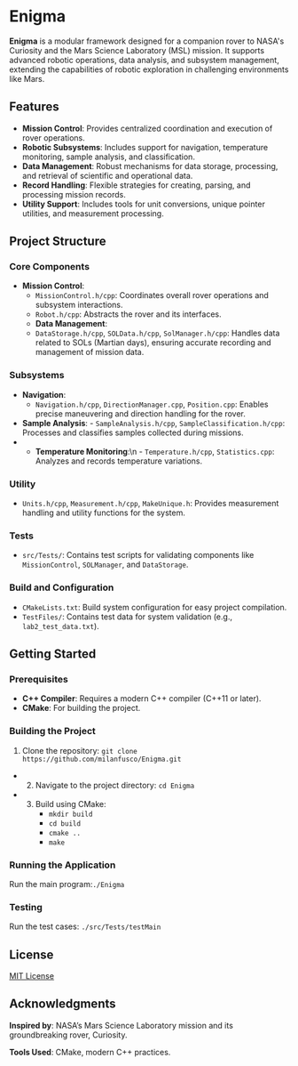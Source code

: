 # Enigma

**Enigma** is a modular framework designed for a companion rover to NASA's Curiosity and the Mars Science Laboratory (MSL) mission. It supports advanced robotic operations, data analysis, and subsystem management, extending the capabilities of robotic exploration in challenging environments like Mars.

## Features

- **Mission Control**: Provides centralized coordination and execution of rover operations.
- **Robotic Subsystems**: Includes support for navigation, temperature monitoring, sample analysis, and classification.
- **Data Management**: Robust mechanisms for data storage, processing, and retrieval of scientific and operational data.
- **Record Handling**: Flexible strategies for creating, parsing, and processing mission records.
- **Utility Support**: Includes tools for unit conversions, unique pointer utilities, and measurement processing.

## Project Structure

### Core Components
- **Mission Control**:
  - `MissionControl.h/cpp`: Coordinates overall rover operations and subsystem interactions.
  - `Robot.h/cpp`: Abstracts the rover and its interfaces.
  - **Data Management**:
   - `DataStorage.h/cpp`, `SOLData.h/cpp`, `SolManager.h/cpp`: Handles data related to SOLs (Martian days), ensuring accurate recording and management of mission data.


### Subsystems
- **Navigation**:
  - `Navigation.h/cpp`, `DirectionManager.cpp`, `Position.cpp`: Enables precise maneuvering and direction handling for the rover.
- **Sample Analysis**: - `SampleAnalysis.h/cpp`, `SampleClassification.h/cpp`: Processes and classifies samples collected during missions.
- - **Temperature Monitoring**:\n - `Temperature.h/cpp`, `Statistics.cpp`: Analyzes and records temperature variations.


### Utility
- `Units.h/cpp`, `Measurement.h/cpp`, `MakeUnique.h`: Provides measurement handling and utility functions for the system.


### Tests
- `src/Tests/`: Contains test scripts for validating components like `MissionControl`, `SOLManager`, and `DataStorage`.


### Build and Configuration
- `CMakeLists.txt`: Build system configuration for easy project compilation.
- `TestFiles/`: Contains test data for system validation (e.g., `lab2_test_data.txt`).


## Getting Started

### Prerequisites
- **C++ Compiler**: Requires a modern C++ compiler (C++11 or later).
- **CMake**: For building the project.


### Building the Project
1. Clone the repository:
  ```git clone https://github.com/milanfusco/Enigma.git```
- 2. Navigate to the project directory:
  ```cd Enigma```
- 3. Build using CMake:
     - ```mkdir build```
     - ```cd build```
     - ```cmake ..```
     - ```make```


### Running the Application
Run the main program:```./Enigma```

### Testing
Run the test cases:
```./src/Tests/testMain```

## License
[MIT License](LICENSE)

## Acknowledgments
**Inspired by**: NASA’s Mars Science Laboratory mission and its groundbreaking rover, Curiosity.

**Tools Used**: CMake, modern C++ practices.
